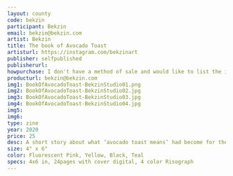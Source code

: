 ```yaml
---
layout: county 
code: bekzin
participant: Bekzin
email: bekzin@bekzin.com
artist: Bekzin
title: The book of Avocado Toast
artisturl: https://instagram.com/bekzinart
publisher: selfpublished
publisherurl: 
howpurchase: I don't have a method of sale and would like to list the item on lucky risograph/zine hug's website
producturl: bekzin@bekzin.com
img1: BookOfAvocadoToast-BekzinStudio01.png
img2: BookOfAvocadoToast-BekzinStudio02.jpg
img3: BookOfAvocadoToast-BekzinStudio03.jpg
img4: BookOfAvocadoToast-BekzinStudio04.jpg
img5: 
img6: 
type: zine
year: 2020
price: 25
desc: A short story about what ‘avocado toast means’ had become for the artist who moved to America with some tips for making avocado toasts., 
size: 4" x 6"
color: Fluorescent Pink, Yellow, Black, Teal
specs: 4x6 in, 24pages with cover digital, 4 color Risograph
---
```

